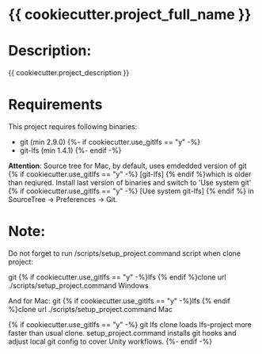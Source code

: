 # {{ cookiecutter.project_full_name }}

# Description:
{{ cookiecutter.project_description }}

# Requirements
This project requires following binaries: 
* git (min 2.9.0)
{%- if cookiecutter.use_gitlfs == "y" -%}
* git-lfs (min 1.4.1)
{%- endif -%}

**Attention**:
Source tree for Mac, by default, uses emdedded version of git {% if cookiecutter.use_gitlfs == "y" -%} [git-lfs] {% endif %}which is older than reqiured. Install last version of binaries and switch to 'Use system git' {% if cookiecutter.use_gitlfs == "y" -%} [Use system git-lfs] {% endif %} in SourceTree -> Preferences -> Git.

# Note:
Do not forget to run /scripts/setup_project.command script when clone project:

git {% if cookiecutter.use_gitlfs == "y" -%}lfs {% endif %}clone url
./scripts/setup_project.command Windows

And for Mac:
git {% if cookiecutter.use_gitlfs == "y" -%}lfs {% endif %}clone url
./scripts/setup_project.command Mac

{% if cookiecutter.use_gitlfs == "y" -%}
git lfs clone loads lfs-project more faster than usual clone. setup_project.command installs git hooks and adjust local git config to cover Unity workflows.
{%- endif -%}
